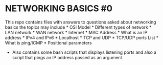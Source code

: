 # NETWORKING BASICS #0
This repo contains files with answers to questions asked about networking basics the topics may include
	* OSI Model
	* Different types of network
	* LAN network
	* WAN network
	* Internet
	* MAC Address
	* What is an IP address
	* IPv4 and IPv6
	* Localhost
	* TCP and UDP
	* TCP/UDP ports List
	* What is ping/ICMP
	* Positional parameters
- Also contains some bash scripts that displays listening ports and also a script that pings an IP address passed as an argument
